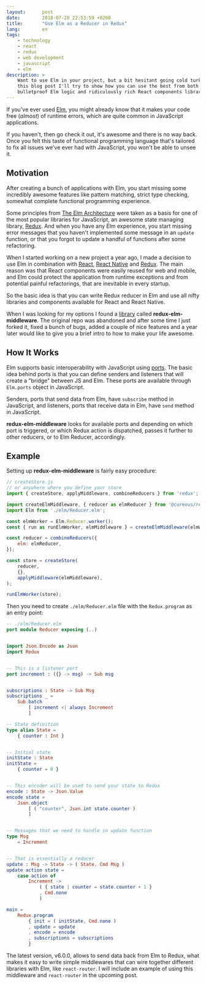 ```yaml
---
layout:      post
date:        2018-07-28 22:53:59 +0200
title:       "Use Elm as a Reducer in Redux"
lang:        en
tags:
    - technology
    - react
    - redux
    - web development
    - javascript
    - elm
description: >
    Want to use Elm in your project, but a bit hesitant going cold turkey? In
    this blog post I'll try to show how you can use the best from both worlds
    bulletproof Elm logic and ridiculously rich React components library.
---
```


If you've ever used [Elm], you might already know that it makes your code free
(*almost*) of runtime errors, which are quite common in JavaScript
applications.

If you haven't, then go check it out, it's awesome and there is no way back.
Once you felt this taste of functional programming language that's tailored to
fix all issues we've ever had with JavaScript, you won't be able to unsee it.

## Motivation

After creating a bunch of applications with Elm, you start missing some
incredibly awesome features like pattern matching, strict type checking,
somewhat complete functional programming experience.

Some principles from [The Elm Architecture] were taken as a basis for one of
the most popular libraries for JavaScript, an awesome state managing library,
[Redux]. And when you have any Elm experience, you start missing error messages
that you haven't implemented some message in an `update` function, or that you
forgot to update a handful of functions after some refactoring.

When I started working on a new project a year ago, I made a decision to use
Elm in combination with [React], [React Native] and [Redux]. The main reason
was that React components were easily reused for web and mobile, and Elm
could protect the application from runtime exceptions and from potential
painful refactorings, that are inevitable in every startup.

So the basic idea is that you can write Redux reducer in Elm and use all nifty
libraries and components available for React and React Native.

When I was looking for my options I found a [library] called
**redux-elm-middleware**. The original repo was abandoned and after some time I
just forked it, fixed a bunch of bugs, added a couple of nice features and a
year later would like to give you a brief intro to how to make your life
awesome.

## How It Works

Elm supports basic interoperability with JavaScript using
[ports][elm-interop-js]. The basic idea behind ports is that you can define
senders and listeners that will create a "bridge" between JS and Elm. These
ports are available through `Elm.ports` object in JavaScript.

Senders, ports that send data from Elm, have `subscribe` method in JavaScript,
and listeners, ports that receive data in Elm, have `send` method in
JavaScript.

**redux-elm-middleware** looks for available ports and depending on which port
is triggered, or which Redux action is dispatched, passes it further to other
reducers, or to Elm Reducer, accordingly.

## Example

Setting up **redux-elm-middleware** is fairly easy procedure:

```js
// createStore.js
// or anywhere where you define your store
import { createStore, applyMiddleware, combineReducers } from 'redux';

import createElmMiddleware, { reducer as elmReducer } from '@cureous/redux-elm-middleware';
import Elm from './elm/Reducer.elm';

const elmWorker = Elm.Reducer.worker();
const { run as runElmWorker, elmMiddleware } = createElmMiddleware(elmWorker);

const reducer = combineReducers({
    elm: elmReducer,
});

const store = createStore(
    reducer,
    {},
    applyMiddleware(elmMiddleware),
);

runElmWorker(store);
```

Then you need to create `./elm/Reducer.elm` file with the `Redux.program` as an
entry point:

```elm
-- ./elm/Reducer.elm
port module Reducer exposing (..)


import Json.Encode as Json
import Redux


-- This is a listener port
port increment : ({} -> msg) -> Sub msg


subscriptions : State -> Sub Msg
subscriptions _ =
    Sub.batch
        [ increment <| always Increment
        ]

-- State definition
type alias State =
    { counter : Int }


-- Initial state
initState : State
initState =
    { counter = 0 }


-- This encoder will be used to send your state to Redux
encode : State -> Json.Value
encode state =
    Json.object
        [ ( "counter", Json.int state.counter )
        ]


-- Messages that we need to handle in update function
type Msg
    = Increment


-- That is essentially a reducer
update : Msg -> State -> ( State, Cmd Msg )
update action state =
    case action of
        Increment ->
            ( { state | counter = state.counter + 1 }
            , Cmd.none
            )

main =
    Redux.program
        { init = ( initState, Cmd.none )
        , update = update
        , encode = encode
        , subscriptions = subscriptions
        }
```

The latest version, v6.0.0, allows to send data back from Elm to Redux, what
makes it easy to write simple middlewares that can wire together different
libraries with Elm, like `react-router`. I will include an example of using
this middleware and `react-router` in the upcoming post.

[React]: https://reactjs.org/
[React Native]: https://facebook.github.io/react-native/
[Elm]: https://elm-lang.org/
[elm-interop-js]: https://guide.elm-lang.org/interop/javascript.html
[The Elm Architecture]: https://guide.elm-lang.org/architecture/
[Redux]: https://redux.js.org/
[library]: https://github.com/cureous/redux-elm-middleware
